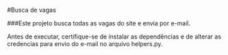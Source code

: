 #Busca de vagas

###Este projeto busca todas as vagas do site e envia por e-mail.

Antes de executar, certifique-se de instalar as dependências e de alterar as credencias para envio do e-mail no arquivo helpers.py.
